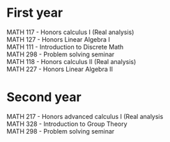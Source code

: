 # First year

MATH 117 - Honors calculus I (Real analysis) <br />
MATH 127 - Honors Linear Algebra I <br />
MATH 111 - Introduction to Discrete Math<br />
MATH 298 - Problem solving seminar <br />
MATH 118 - Honors calculus II (Real analysis) <br />
MATH 227 - Honors Linear Algebra II <br />



# Second year

MATH 217 - Honors advanced calculus I (Real analysis <br />
MATH 328 - Introduction to Group Theory<br />
MATH 298 - Problem solving seminar <br />
